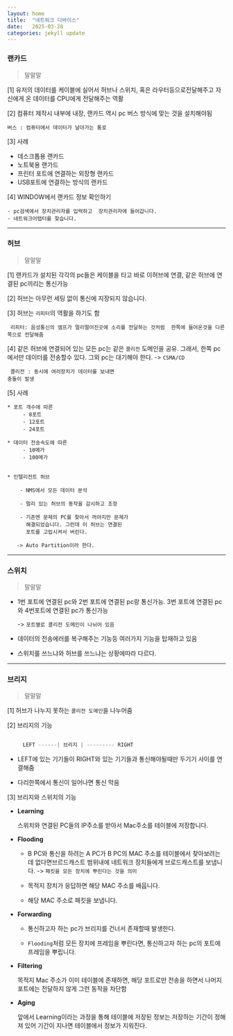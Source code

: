 ```yaml
---
layout: home
title:  "네트워크 디바이스"
date:   2025-03-28 
categories: jekyll update
---
```




### 랜카드 

> 말말말

 [1]  유저의 데이터를 케이블에 실어서 허브나 스위치, 혹은 라우터등으로전달해주고 자신에게  온 데이터를 CPU에게 전달해주는 역활 

 [2] 컴퓨터 제작시 내부에 내장, 랜카드 역시 pc 버스 방식에
 맞는 것을 설치해야됨

   ```
   버스 : 컴퓨터에서 데이터가 날아가는 통로
  ```

  
 [3] 사례
     
   - 데스크톱용 랜카드
   - 노트북용 랜가드
   - 프린터 포트에 연결하는 외장형 랜카드
   - USB포트에 연결하는 방식의 랜카드


  [4] WINDOW에서 랜카드 정보 확인하기 <br>

    - pc검색에서 장치관리자를 입력하고  장치관리자에 들어갑니다.
    - 네트워크어탭터를 찾습니다.
    

----

### 허브 

> 말말말

[1] 랜카드가 설치된 각각의 pc들은 케이블을 타고 바로 이허브에 연결, 같은 허브에 연결된 pc끼리는 통신가능

[2] 허브는 아무런 세팅 없이 통신에 지장되지 않습니다.


[3] 허브는 `리피터`의 역활을 하기도 함 
  ```
   리피터: 음성통신의 엠프가 멀리떨어진곳에 소리를 전달하는 것처럼  한쪽에 들어온것을 다른쪽으로 전달해줌  
  ```

[4] 같은 허브에  연결되어 있는 모든 pc는 같은 `콜리전` 
 도메인을 공유. 그래서, 한쪽 pc에서만 데이터를 전송할수 
 있다. 그외 pc는 대기해야 한다. -> `CSMA/CD`
  ```
   콜리전 : 동시에 여러장치가 데이터를 보내면 
  충돌이 발생
  ```



[5]  사례 <br>

```
* 포트 개수에 따른
     - 8포트
     - 12포트
     - 24포트

* 데이터 전송속도에 따른
     - 10메가
     - 100메가 


* 인텔리전트 허브 

    - NMS에서 모든 데이터 분석
  
    - 멀리 있는 허브의 동작을 감시하고 조정
  
    - 기존엔 문제의 PC를 찾아서 꺼야지만 문제가
      해결되었습니다. 그런데 이 허브는 연결된
      포트를 고립시켜서 버린다. 

   -> Auto Partition이라 한다. 
```

---

### 스위치 

> 말말말

 - 1번 포트에 연결된 pc와 2번 포트에 연결된 
   pc랑 통신가능. 3번 포트에 연결된 pc와 
   4번포트에 연결된 pc가 통신가능  
 
   -> `포트별로 콜리전 도메인이 나뉘어 있음`

- 데이터의 전송에러를 복구해주는 기능등 여러가지 기능을
  탑재하고 있음 


- 스위치를 쓰느냐와 허브를 쓰느냐는 상황에따라 다르다.

---

### 브리지 
  
> 말말말

[1] 허브가 나누지 못하는 `콜리전 도메인`을 나누어줌

[2] 브리지의 기능
```JAVASCRIPT
   
     LEFT ------| 브리지 | --------- RIGHT 
```

   * LEFT에 있는 기기들이 RIGHT와 있는 기기들과
   통신해야될때만  두기기 사이를 연결해줌

   * 다리한쪽에서 통신이 일어나면 통신 막음 

[3] 브리지와 스위치의 기능

 - **Learning**

   스위치와 연결된 PC들의 IP주소를 받아서 Mac주소를 테이블에 저장합니다. 
  
  - **Flooding**

    -  B PC와 통신을 하려는 A PC가  B PC의 MAC 주소를 
    테이블에서 찾아보려는데 없다면브르드캐스트 범위내에 네트워크 장치들에게 브로드캐스트를 보냅니다. 
    -> `패킷을 모든 장치에 뿌린다는 것을 의미`

    - 목적지 장치가 응답하면  해당 MAC 주소를 배웁니다.

    - 해당 MAC 주소로 패킷을 보냅니다.


  - **Forwarding**

    - 통신하고자 하는 pc가 브리지를 건너서 존재할때 발생한다.

    - `Flooding`처럼 모든 장치에 프레임을 뿌린다면,
       통신하고자 하는 pc의 포트에 프레임을 뿌립니다.

 
  
  - **Filtering**

    목적지 Mac 주소가 이미 테이블에 존재하면, 해당
    포트로만 전송을 하면서 나머지 포트에는 전달하지
    않게 그런 동작을 차단함 

  - **Aging** 
    
    앞에서 Learning이라는 과정을 통해 테이블에 저장된
    정보는 저장하는 기간이 정해져 있어 기간이 지나면 
    테이블에서 정보가 지워진다.




       

   
    
   


   

  






        